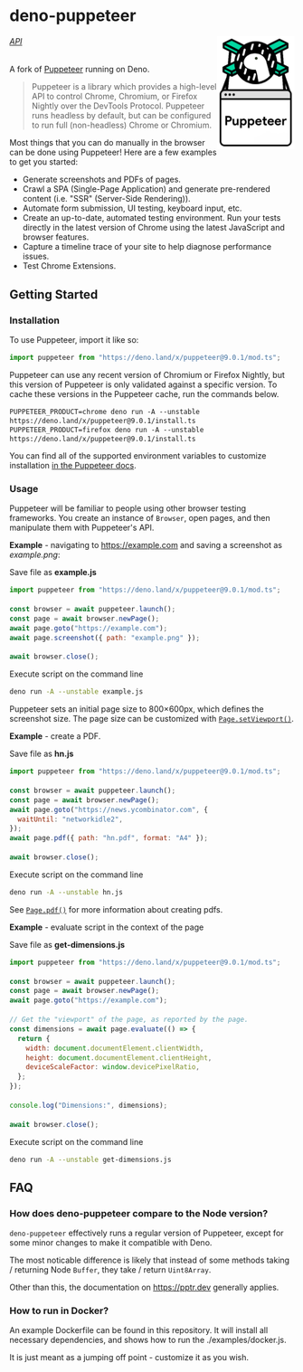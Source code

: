 # deno-puppeteer

<img src="./logo.png" height="200" align="right">

###### [API](https://github.com/puppeteer/puppeteer/blob/v9.0.1/docs/api.md)

A fork of [Puppeteer](https://pptr.dev/) running on Deno.

> Puppeteer is a library which provides a high-level API to control Chrome, Chromium, or Firefox Nightly over the DevTools Protocol. Puppeteer runs headless by default, but can be configured to run full (non-headless) Chrome or Chromium.

Most things that you can do manually in the browser can be done using Puppeteer! Here are a few examples to get you started:

- Generate screenshots and PDFs of pages.
- Crawl a SPA (Single-Page Application) and generate pre-rendered content (i.e. "SSR" (Server-Side Rendering)).
- Automate form submission, UI testing, keyboard input, etc.
- Create an up-to-date, automated testing environment. Run your tests directly in the latest version of Chrome using the latest JavaScript and browser features.
- Capture a timeline trace of your site to help diagnose performance issues.
- Test Chrome Extensions.

## Getting Started

### Installation

To use Puppeteer, import it like so:

```ts
import puppeteer from "https://deno.land/x/puppeteer@9.0.1/mod.ts";
```

Puppeteer can use any recent version of Chromium or Firefox Nightly, but this version of Puppeteer is only validated against a specific version. To cache these versions in the Puppeteer cache, run the commands below.

```shell
PUPPETEER_PRODUCT=chrome deno run -A --unstable https://deno.land/x/puppeteer@9.0.1/install.ts
PUPPETEER_PRODUCT=firefox deno run -A --unstable https://deno.land/x/puppeteer@9.0.1/install.ts
```

You can find all of the supported environment variables to customize installation [in the Puppeteer docs](https://pptr.dev/#?product=Puppeteer&version=v5.5.0&show=api-environment-variables).

### Usage

Puppeteer will be familiar to people using other browser testing frameworks. You create an instance of `Browser`, open pages, and then manipulate them with Puppeteer's API.

**Example** - navigating to https://example.com and saving a screenshot as _example.png_:

Save file as **example.js**

```js
import puppeteer from "https://deno.land/x/puppeteer@9.0.1/mod.ts";

const browser = await puppeteer.launch();
const page = await browser.newPage();
await page.goto("https://example.com");
await page.screenshot({ path: "example.png" });

await browser.close();
```

Execute script on the command line

```bash
deno run -A --unstable example.js
```

Puppeteer sets an initial page size to 800×600px, which defines the screenshot size. The page size can be customized with [`Page.setViewport()`](https://github.com/puppeteer/puppeteer/blob/v5.5.0/docs/api.md#pagesetviewportviewport).

**Example** - create a PDF.

Save file as **hn.js**

```js
import puppeteer from "https://deno.land/x/puppeteer@9.0.1/mod.ts";

const browser = await puppeteer.launch();
const page = await browser.newPage();
await page.goto("https://news.ycombinator.com", {
  waitUntil: "networkidle2",
});
await page.pdf({ path: "hn.pdf", format: "A4" });

await browser.close();
```

Execute script on the command line

```bash
deno run -A --unstable hn.js
```

See [`Page.pdf()`](https://github.com/puppeteer/puppeteer/blob/v5.5.0/docs/api.md#pagepdfoptions) for more information about creating pdfs.

**Example** - evaluate script in the context of the page

Save file as **get-dimensions.js**

```js
import puppeteer from "https://deno.land/x/puppeteer@9.0.1/mod.ts";

const browser = await puppeteer.launch();
const page = await browser.newPage();
await page.goto("https://example.com");

// Get the "viewport" of the page, as reported by the page.
const dimensions = await page.evaluate(() => {
  return {
    width: document.documentElement.clientWidth,
    height: document.documentElement.clientHeight,
    deviceScaleFactor: window.devicePixelRatio,
  };
});

console.log("Dimensions:", dimensions);

await browser.close();
```

Execute script on the command line

```bash
deno run -A --unstable get-dimensions.js
```

## FAQ

### How does deno-puppeteer compare to the Node version?

`deno-puppeteer` effectively runs a regular version of Puppeteer, except for some minor changes to make it compatible with Deno.

The most noticable difference is likely that instead of some methods taking / returning Node `Buffer`, they take / return `Uint8Array`.

Other than this, the documentation on https://pptr.dev generally applies.

### How to run in Docker?

An example Dockerfile can be found in this repository. It will install all necessary dependencies, and shows how to run the ./examples/docker.js.

It is just meant as a jumping off point - customize it as you wish.
